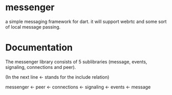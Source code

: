 messenger
======

a simple messaging framework for dart. it will support webrtc and some sort of local message passing.


Documentation
========

The messenger library consists of 5 sublibraries (message, events, signaling, connections and peer).

(In the next line <- stands for the include relation)

messenger <- peer <- connections <- signaling <- events <- message

